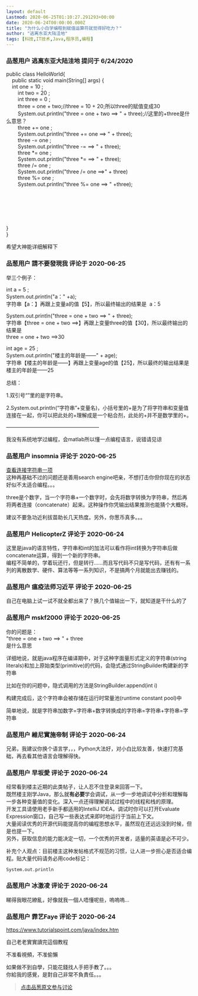 ```yaml
---
layout: default
Lastmod: 2020-06-25T01:10:27.291293+00:00
date: 2020-06-24T00:00:00.000Z
title: "为什么小白学编程到赋值运算符就觉得好吃力？"
author: "逃离东亚大陆洼地"
tags: [科技,IT技术,Java,程序员,编程]
---
```



### 品葱用户 **逃离东亚大陆洼地** 提问于 6/24/2020
    
public class HelloWorld{  
    public static void main(String\[\] args) {  
    int one = 10 ;  
        int two = 20 ;  
        int three = 0 ;  
        three = one + two;//three = 10 + 20;所以three的赋值变成30  
        System.out.println("three = one + two ==> " + three);//这里的+three是什么意思？  
        three += one ;  
        System.out.println("three += one ==> " + three);  
        three -= one ;  
        System.out.println("three -= ==> " + three);  
        three \*= one ;  
        System.out.println("three \*= ==> " + three);  
        three /= one ;  
        System.out.println("three /= one ==>" + three)  
        three %= one ;  
        System.out.println("three %= one ==> " +three);  
         
         
         
         
         
     
}  
}  
  
希望大神能详细解释下
    
                

### 品葱用户 **請不要發現我** 评论于 2020-06-25
        
举三个例子：  
  
int a = 5 ;  
System.out.println("a：" +a);  
字符串【a：】再跟上变量a的值【5】，所以最终输出的结果是  a：5  
  
System.out.println("three = one + two ==> " + three);  
字符串【three = one + two ==>】再跟上变量three的值【30】，所以最终输出的结果是  
three = one + two ==>30  
  
int age = 25 ;  
System.out.println("楼主的年龄是——" + age);  
字符串【楼主的年龄是——】再跟上变量age的值【25】，所以最终的输出结果是  
楼主的年龄是——25  
  
总结：  
  
1.双引号“”里的是字符串。  
  
2.System.out.println(“字符串”+变量名)，小括号里的+是为了将字符串和变量值连接在一起，你可以把此处的+理解成是一个粘合剂，此处的+并不是数学里的+。  
  
——————————————————  
  
我没有系统地学过编程，会matlab所以懂一点编程语言，说错请见谅
        
                

### 品葱用户 **insomnia** 评论于 2020-06-25
        
[查看连接字符串一项]( "https://www.runoob.com/java/java-string.html")  
这种再基础不过的问题还是善用search engine吧亲，不想打击你但你现在的状态好似不太适合编程。。。  
  
three是个数字，当一个字符串+一个数字时，会先将数字转换为字符串，然后再将两者连接（concatenate）起来。这种操作你凭输出结果推测也能猜个大概呀。  
  
建议不要急功近利拔苗助长几天热度。另外，你葱币真多。。。
        
                

### 品葱用户 **HelicopterZ** 评论于 2020-06-24
        
这里是java的语言特性，字符串和int的加法可以看作将int转换为字符串后做concatenate运算，得到一个新的字符串。  
编程不简单的，学着玩还行，但是转行……而且写代码不只是写代码，还有有一系列的离散数学、硬件、算法等等一系列知识，不是搞两个月就能出去赚钱的。
        
                

### 品葱用户 **瘟疫法师习近平** 评论于 2020-06-25
        
自己在电脑上试一试不就全都出来了？换几个值输出一下，就知道是干什么的了
        
                

### 品葱用户 **mskf2000** 评论于 2020-06-25
        
你的问题是：  
"three = one + two ==> " + three  
是什么意思  
  
详细地说，就是java程序在编译期中，对于这种字面量形式定义的字符串(string literals)和加上原始类型(primitive)的代码，会隐式通过StringBuilder构建新的字符串  
  
比如在你的问题中，隐式调用的方法是StringBuilder.append(int i)  
  
构建完成后，这个字符串会被存储在运行时常量池(runtime constant pool)中  
  
  
简单地说，就是字符串加数字=字符串+数字转换成的字符串=字符串+字符串=字符串
        
                

### 品葱用户 **維尼實施帝制** 评论于 2020-06-24
        
兄弟，我建议你换个语言学，，，Python大法好，对小白比较友善，快速打完基础，再去看其他语言会理解得快。
        
                

### 品葱用户 **早坂愛** 评论于 2020-06-24
        
经常看到楼主近期的此类帖子，让人忍不住登录来回答一下。  
既然楼主刚学Java，那么就**有必要**学会调试，从一步一步地调试中分析和理解每一步各种变量值的变化。深入一点还得理解调试过程中的线程和栈的原理。  
开发工具请使用老手新手都适用的IntelliJ IDEA，调试时你可以打开Evaluate Expression窗口，自己写一些表达式来即时地运行于当前上下文。  
大量阅读优秀的开源代码能提高你的编程思想水平，虽然现在还远远没到时候，但是也提一下。  
另外，获取信息的能力能决定一切，一个优秀的开发者，适量的英语是必不可少。  
  
补充个人观点：目前楼主这种发帖格式不规范的习惯，让人进一步担心是否适合编程。贴大量代码请务必用code标记：  

```
System.out.println
```
        
                

### 品葱用户 **冰激凌** 评论于 2020-06-24
        
睇得我眼花繚亂，好像就我一個人唔懂呢些，嗚嗚嗚...
        
                

### 品葱用户 **霏艺Faye** 评论于 2020-06-24
        
https://www.tutorialspoint.com/java/index.htm  
  
自己老老實實讀完這個教程  
  
不准看視頻，不准偷懶  
  
如果做不到自學，只能花錢找人手把手教了。。。  
你給我的感覺，是對自己非常不負責任。。。
        
                





> [点击品葱原文参与讨论](https://pincong.rocks/question/27662)

